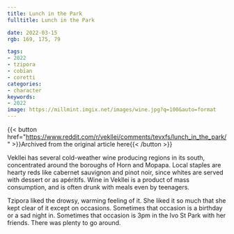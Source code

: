 ```yaml
---
title: Lunch in the Park
fulltitle: Lunch in the Park

date: 2022-03-15
rgb: 169, 175, 79

tags:
- 2022
- tzipora
- cobian
- coretti
categories:
- character
keywords:
- 2022
image: https://millmint.imgix.net/images/wine.jpg?q=100&auto=format
---
```


{{< button href="https://www.reddit.com/r/vekllei/comments/tevxfs/lunch_in_the_park/" >}}Archived from the original article here{{< /button >}}

Vekllei has several cold-weather wine producing regions in its south, concentrated around the boroughs of Horn and Mopapa. Local staples are hearty reds like cabernet sauvignon and pinot noir, since whites are served with dessert or as apéritifs. Wine in Vekllei is a product of mass consumption, and is often drunk with meals even by teenagers. 

Tzipora liked the drowsy, warming feeling of it. She liked it so much that she kept clear of it except on occasions. Sometimes that occasion is a birthday or a sad night in. Sometimes that occasion is 3pm in the Ivo St Park with her friends. There was plenty to go around.